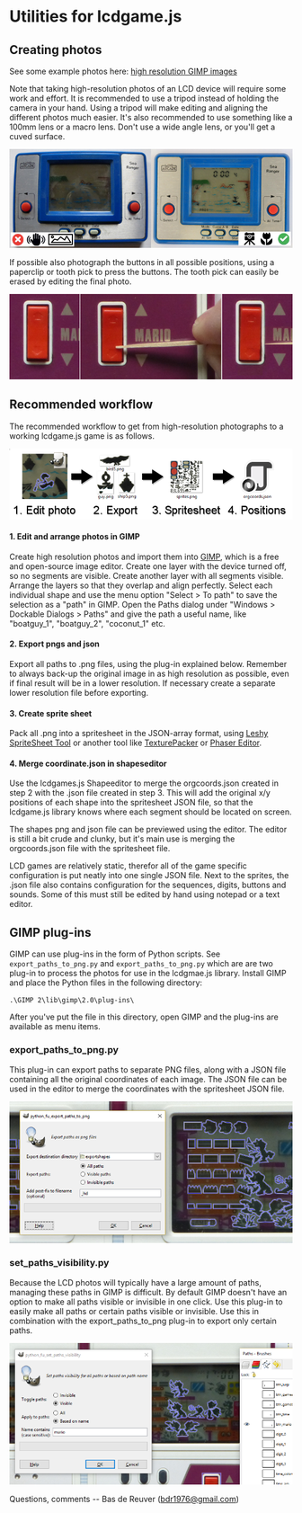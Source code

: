 Utilities for lcdgame.js
========================

Creating photos
---------------
See some example photos here: [high resolution GIMP images](https://drive.google.com/drive/folders/0B414aIL7Bhz-aFlLNDVhUWVrNVE?usp=sharing)

Note that taking high-resolution photos of an LCD device will require some work
and effort. It is recommended to use a tripod instead of holding the camera in
your hand. Using a tripod will make editing and aligning the different photos
much easier. It's also recommended to use something like a 100mm lens or a macro
lens. Don't use a wide angle lens, or you'll get a cuved surface.

![create photos using tripod and macro lens](/utils/createphoto.jpg?raw=true "preview")

If possible also photograph the buttons in all possible positions, using a
paperclip or tooth pick to press the buttons. The tooth pick can easily be
erased by editing the final photo.

![photo of buttons pressed down](/utils/buttonpress.jpg?raw=true "preview")

Recommended workflow
--------------------
The recommended workflow to get from high-resolution photographs to a working
lcdgame.js game is as follows.

![recommended workflow](/utils/workflow.png?raw=true "preview")

#### 1. Edit and arrange photos in GIMP ####
Create high resolution photos and import them into [GIMP](https://www.gimp.org/), which is
a free and open-source image editor. Create one layer with the device turned
off, so no segments are visible. Create another layer with all segments
visible. Arrange the layers so that they overlap and align perfectly.
Select each individual shape and use the menu option "Select > To path" to save
the selection as a "path" in GIMP. Open the Paths dialog under "Windows >
Dockable Dialogs > Paths" and give the path a useful name, like "boatguy_1",
"boatguy_2", "coconut_1" etc.

#### 2. Export pngs and json ####
Export all paths to .png files, using the plug-in explained below.
Remember to always back-up the original image in as high resolution as possible,
even if final result will be in a lower resolution. If necessary create a
separate lower resolution file before exporting.

#### 3. Create sprite sheet ####
Pack all .png into a spritesheet in the JSON-array format,
using [Leshy SpriteSheet Tool](https://www.leshylabs.com/apps/sstool/)
or another tool like [TexturePacker](https://www.codeandweb.com/texturepacker)
or [Phaser Editor](http://phasereditor.boniatillo.com/).

#### 4. Merge coordinate.json in shapeseditor ####
Use the lcdgames.js Shapeeditor to merge the orgcoords.json created in step 2
with the .json file created in step 3. This will add the original x/y
positions of each shape into the spritesheet JSON file, so that the lcdgame.js
library knows where each segment should be located on screen.

The shapes png and json file can be previewed using the editor. The editor is
still a bit crude and clunky, but it's main use is merging the orgcoords.json
file with the spritesheet file.

LCD games are relatively static, therefor all of the game specific
configuration is put neatly into one single JSON file. Next to the sprites,
the .json file also contains configuration for the sequences, digits, buttons
and sounds. Some of this must still be edited by hand using notepad or a text
editor.

GIMP plug-ins
-------------
GIMP can use plug-ins in the form of Python scripts. See
`export_paths_to_png.py` and `export_paths_to_png.py` which are are two
plug-in to process the photos for use in the lcdgmae.js library.
Install GIMP and place the Python files in the following directory:

	.\GIMP 2\lib\gimp\2.0\plug-ins\

After you've put the file in this directory, open GIMP and the plug-ins are available as menu items.

### export_paths_to_png.py ###

This plug-in can export paths to separate PNG files, along with a JSON file
containing all the original coordinates of each image. The JSON file can be
used in the editor to merge the coordinates with the spritesheet JSON file.

![GIMP 2.8 with export_paths_to_png plug-in](/utils/export_paths_to_png.png?raw=true "preview")

### set_paths_visibility.py ###
Because the LCD photos will typically have a large amount of paths, managing
these paths in GIMP is difficult. By default GIMP doesn't have an option to
make all paths visible or invisible in one click. Use this plug-in to easily
make all paths or certain paths visible or invisible.
Use this in combination with the export_paths_to_png plug-in to export only
certain paths.

![GIMP 2.8 with set_paths_visibility plug-in](/utils/set_paths_visibility.png?raw=true "preview")

Questions, comments -- Bas de Reuver (bdr1976@gmail.com)
